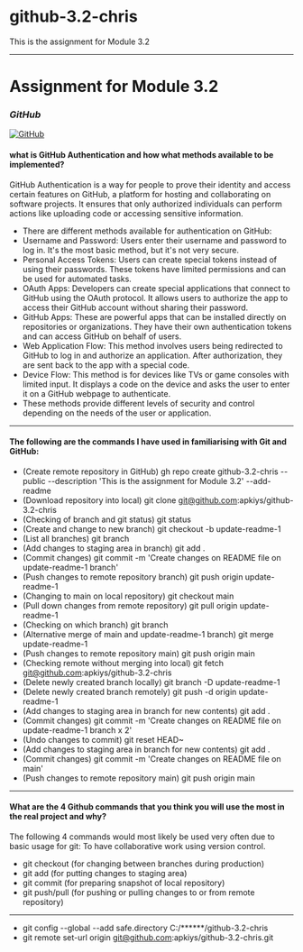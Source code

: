 # github-3.2-chris
This is the assignment for Module 3.2

-----------------------------------------------------------------

# Assignment for Module 3.2
### _GitHub_
[![GitHub](https://logosmarcas.net/wp-content/uploads/2020/12/GitHub-Simbolo.png)](https://github.com/apkiys/github-3.2-chris)

#### what is GitHub Authentication and how what methods available to be implemented?
GitHub Authentication is a way for people to prove their identity and access certain features on GitHub, a platform for hosting and collaborating on software projects. It ensures that only authorized individuals can perform actions like uploading code or accessing sensitive information.

- There are different methods available for authentication on GitHub:
- Username and Password: Users enter their username and password to log in. It's the most basic method, but it's not very secure.
- Personal Access Tokens: Users can create special tokens instead of using their passwords. These tokens have limited permissions and can be used for automated tasks.
- OAuth Apps: Developers can create special applications that connect to GitHub using the OAuth protocol. It allows users to authorize the app to access their GitHub account without sharing their password.
- GitHub Apps: These are powerful apps that can be installed directly on repositories or organizations. They have their own authentication tokens and can access GitHub on behalf of users.
- Web Application Flow: This method involves users being redirected to GitHub to log in and authorize an application. After authorization, they are sent back to the app with a special code.
- Device Flow: This method is for devices like TVs or game consoles with limited input. It displays a code on the device and asks the user to enter it on a GitHub webpage to authenticate.
- These methods provide different levels of security and control depending on the needs of the user or application.

-----------------------------------------------------------------

#### The following are the commands I have used in familiarising with Git and GitHub:
- (Create remote repository in GitHub) gh repo create github-3.2-chris --public --description 'This is the assignment for Module 3.2' --add-readme
- (Download repository into local) git clone git@github.com:apkiys/github-3.2-chris
- (Checking of branch and git status) git status
- (Create and change to new branch) git checkout -b update-readme-1
- (List all branches) git branch
- (Add changes to staging area in branch) git add .
- (Commit changes) git commit -m 'Create changes on README file on update-readme-1 branch'
- (Push changes to remote repository branch) git push origin update-readme-1
- (Changing to main on local repository) git checkout main
- (Pull down changes from remote repository) git pull origin update-readme-1
- (Checking on which branch) git branch
- (Alternative merge of main and update-readme-1 branch) git merge update-readme-1
- (Push changes to remote repository main) git push origin main
- (Checking remote without merging into local) git fetch git@github.com:apkiys/github-3.2-chris
- (Delete newly created branch locally) git branch -D update-readme-1
- (Delete newly created branch remotely) git push -d origin update-readme-1
- (Add changes to staging area in branch for new contents) git add .
- (Commit changes) git commit -m 'Create changes on README file on update-readme-1 branch x 2'
- (Undo changes to commit) git reset HEAD~
- (Add changes to staging area in branch for new contents) git add .
- (Commit changes) git commit -m 'Create changes on README file on main'
- (Push changes to remote repository main) git push origin main
-----------------------------------------------------------------

#### What are the 4 Github commands that you think you will use the most in the real project and why?
The following 4 commands would most likely be used very often due to basic usage for git: To have collaborative work using version control.
- git checkout (for changing between branches during production)
- git add (for putting changes to staging area)
- git commit (for preparing snapshot of local repository)
- git push/pull (for pushing or pulling changes to or from remote repository)
-----------------------------------------------------------------

- git config --global --add safe.directory C:/******/github-3.2-chris
- git remote set-url origin git@github.com:apkiys/github-3.2-chris.git